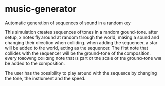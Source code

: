 # music-generator
Automatic generation of sequences of sound in a random key

This simulation creates sequences of tones in a random ground-tone. after setup, x notes fly around at random through the world, making a sound and changing their direction when colliding.
when adding the sequencer, a star will be added to the world, acting as the sequencer. The first note that collides with the sequencer will be the ground-tone of the composition.
every following colliding note that is part of the scale of the ground-tone will be added to the composition.

The user has the possibility to play around with the sequence by changing the tone, the instrument and the speed.

